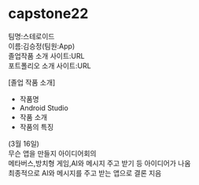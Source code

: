 # capstone22

팀명:스테로이드<br>
이름:김승정(팀원:App)<br>
졸업작품 소개 사이트:URL<br>
포트폴리오 소개 사이트:URL<p>
[졸업 작품 소개]
- 작품명
- Android Studio
- 작품 소개
- 작품의 특징
        
(3월 16일)<br>
무슨 앱을 만들지 아이디어회의<br>
메타버스,방치형 게임,AI와 메시지 주고 받기 등 아이디어가 나옴<br>
최종적으로 AI와 메시지를 주고 받는 앱으로 결론 지음


